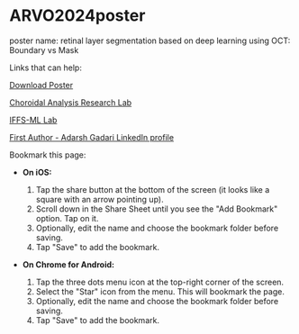 # ARVO2024poster
poster name: retinal layer segmentation based on deep learning using OCT: Boundary vs Mask

Links that can help:

[Download Poster](https://github.com/AdarshG-Uncg/ARVO2024poster/blob/main/ARVO%20poster_RLS2.pdf)

[Choroidal Analysis Research Lab](https://choroidanalyticsresearch.com/index.php)

[IFFS-ML Lab](https://sites.google.com/uncg.edu/shan-suthaharan/iffs-ml-lab)

[First Author - Adarsh Gadari LinkedIn profile](https://www.linkedin.com/in/adarsh-gadari/)

Bookmark this page:

- **On iOS:**
  1. Tap the share button at the bottom of the screen (it looks like a square with an arrow pointing up).
  2. Scroll down in the Share Sheet until you see the "Add Bookmark" option. Tap on it.
  3. Optionally, edit the name and choose the bookmark folder before saving.
  4. Tap "Save" to add the bookmark.

- **On Chrome for Android:**
  1. Tap the three dots menu icon at the top-right corner of the screen.
  2. Select the "Star" icon from the menu. This will bookmark the page.
  3. Optionally, edit the name and choose the bookmark folder before saving.
  4. Tap "Save" to add the bookmark.

